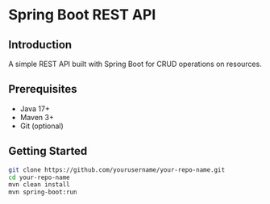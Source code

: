# Spring Boot REST API

## Introduction

A simple REST API built with Spring Boot for CRUD operations on resources.

## Prerequisites

- Java 17+
- Maven 3+
- Git (optional)

## Getting Started

```bash
git clone https://github.com/yourusername/your-repo-name.git
cd your-repo-name
mvn clean install
mvn spring-boot:run
